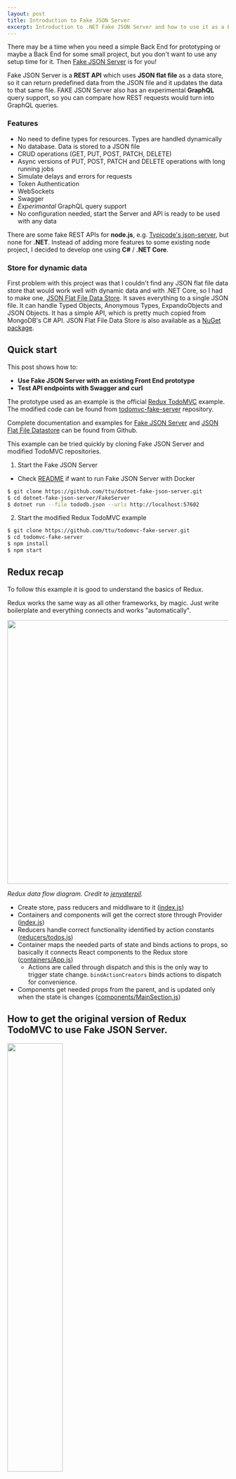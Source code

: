 ```yaml
---
layout: post
title: Introduction to Fake JSON Server
excerpt: Introduction to .NET Fake JSON Server and how to use it as a Back End for a prototype project that previusly didn't use any Back End.
---
```


There may be a time when you need a simple Back End for prototyping or maybe a Back End for some small project, but you don't want to use any setup time for it. Then [Fake JSON Server](https://github.com/ttu/dotnet-fake-json-server) is for you!

Fake JSON Server is a __REST API__ which uses __JSON flat file__ as a data store, so it can return predefined data from the JSON file and it updates the data to that same file. FAKE JSON Server also has an experimental __GraphQL__ query support, so you can compare how REST requests would turn into GraphQL queries.

### Features

* No need to define types for resources. Types are handled dynamically
* No database. Data is stored to a JSON file
* CRUD operations (GET, PUT, POST, PATCH, DELETE)
* Async versions of PUT, POST, PATCH and DELETE operations with long running jobs
* Simulate delays and errors for requests
* Token Authentication
* WebSockets
* Swagger
* _Experimantal_ GraphQL query support
* No configuration needed, start the Server and API is ready to be used with any data

There are some fake REST APIs for __node.js__, e.g. [Typicode's json-server](https://github.com/typicode/json-server), but none for __.NET__. Instead of adding more features to some existing node project, I decided to develop one using __C#__ / __.NET Core__.

### Store for dynamic data

First problem with this project was that I couldn't find any JSON flat file data store that would work well with dynamic data and with .NET Core, so I had to make one, [JSON Flat File Data Store](https://github.com/ttu/json-flatfile-datastore). It saves everything to a single JSON file. It can handle Typed Objects, Anonymous Types, ExpandoObjects and JSON Objects. It has a simple API, which is pretty much copied from MongoDB's C# API. JSON Flat File Data Store is also available as a [NuGet package](https://www.nuget.org/packages/JsonFlatFileDataStore/).

## Quick start

This post shows how to:
* __Use Fake JSON Server with an existing Front End prototype__
* __Test API endpoints with Swagger and curl__

The prototype used as an example is the official [Redux TodoMVC](https://github.com/reactjs/redux/tree/master/examples/todomvc) example. The modified code can be found from [todomvc-fake-server](https://github.com/ttu/todomvc-fake-server) repository.

Complete documentation and examples for [Fake JSON Server](https://github.com/ttu/dotnet-fake-json-server) and [JSON Flat File Datastore](https://github.com/ttu/json-flatfile-datastore) can be found from Github. 

This example can be tried quickly by cloning Fake JSON Server and modified TodoMVC repositories.

1) Start the Fake JSON Server
  * Check [README](https://github.com/ttu/dotnet-fake-json-server#docker) if want to run Fake JSON Server with Docker

```sh
$ git clone https://github.com/ttu/dotnet-fake-json-server.git
$ cd dotnet-fake-json-server/FakeServer
$ dotnet run --file tododb.json --urls http://localhost:57602
```

2) Start the modified Redux TodoMVC example

```sh
$ git clone https://github.com/ttu/todomvc-fake-server.git
$ cd todomvc-fake-server
$ npm install
$ npm start
```

## Redux recap

To follow this example it is good to understand the basics of Redux. 

Redux works the same way as all other frameworks, by magic. Just write boilerplate and everything connects and works "automatically".

<img src="https://s3.amazonaws.com/media-p.slid.es/uploads/364812/images/2484714/ARCH-Redux2-extended-api.png" width="600px" />

_Redux data flow diagram. Credit to [jenyaterpil](http://slides.com/jenyaterpil/redux-from-twitter-hype-to-production)._

* Create store, pass reducers and middlware to it ([index.js](https://github.com/ttu/todomvc-fake-server/blob/master/src/index.js#L12))
* Containers and components will get the correct store through Provider ([index.js](https://github.com/ttu/todomvc-fake-server/blob/master/src/index.js#L15))
* Reducers handle correct functionality identified by action constants ([reducers/todos.js](https://github.com/ttu/todomvc-fake-server/blob/master/src/reducers/todos.js#L14))
* Container maps the needed parts of state and binds actions to props, so basically it connects React components to the Redux store ([containers/App.js](https://github.com/ttu/todomvc-fake-server/blob/master/src/containers/App.js#L29))
  * Actions are called through dispatch and this is the only way to trigger state change. `bindActionCreators` binds actions to dispatch for convenience.
* Components get needed props from the parent, and is updated only when the state is changes ([components/MainSection.js](https://github.com/ttu/todomvc-fake-server/blob/master/src/components/MainSection.js#L87))

## How to get the original version of Redux TodoMVC to use Fake JSON Server.

<img src="https://image.ibb.co/j92Uv5/todos_front.jpg" width="50%" />

By default the TodoMVC example uses only internal state to keep up with changes. We need to change the actions completely as data will be fetched and updated to the server. Also smaller updates are needed to other parts of app.

Some people have a preference to use some library for fetching and posting data to the server, although [Fetch API](https://developer.mozilla.org/en-US/docs/Web/API/Fetch_API/Using_Fetch) is pretty good. [Superagent](https://visionmedia.github.io/superagent/) is one of the many 3rd party libraries that handle the job well and it is used in the modified version.

```sh
$ npm install superagent
```

Old code is not removed, but only commented out, so comparing the new and the original version is easier. 

Original code doesn't have semicolons. I think that is a blasphemy, but having 2 separate styles in the same codebase is also a blasphemy, so I didn't use semicolons either :sadpanda:

### Middleware

Requests to the server are asynchronous so custom middleware is required for async actions. In this example [redux-thunk](https://github.com/gaearon/redux-thunk) is used as a middleware. Thunk is not as _sexy_ as some other middlewares, but it is simple and it works well for this example.

```sh
$ npm install redux-thunk
```

[index.js](https://github.com/ttu/todomvc-fake-server/blob/master/src/index.js): Import redux-thunk and apply it to `createStore`.

```js
import thunk from 'redux-thunk'

// const store = createStore(reducer)
const store = createStore(reducer, applyMiddleware(thunk))
```

### Functionality: Get TODOs

[constants/ActionTypes.js](https://github.com/ttu/todomvc-fake-server/blob/master/src/constants/ActionTypes.js): Add new constant. New constants are needed, so completed action can be matched with correct reducer.

```js
export const GET_TODOS = 'GET_TODOS'
```

[actions/index.js](https://github.com/ttu/todomvc-fake-server/blob/master/src/actions/index.js): Import superagent and add the Back End url.

```js
import * as types from '../constants/ActionTypes'
import superagent from 'superagent'

const BASE_URL = 'http://localhost:57602/api/todos/'
```

[actions/index.js](https://github.com/ttu/todomvc-fake-server/blob/master/src/actions/index.js): Add `getTodos` action creator function. It requests data from `http://localhost:57602/api/todos/` and when data is received, it dispatches action payload with type `GET_TODOS` to the reducer.

```js
export const getTodos = () => { return dispatch => {
    return superagent
        .get(`${BASE_URL}`)
        .end((err, res) => {
            if (err)
                dispatch({ type: types.GET_TODOS, data: [] })
            else
                dispatch({ type: types.GET_TODOS, data: res.body })
        })
}}
```

[reducers/todos.js](https://github.com/ttu/todomvc-fake-server/blob/master/src/reducers/todos.js): Add payload handling for the type `GET_TODOS`.  Initial state is not needed anymore, as data is loaded from the server. `GET_TODOS` sets received data as state.

```js
import { ADD_TODO, DELETE_TODO, EDIT_TODO, COMPLETE_TODO, COMPLETE_ALL, CLEAR_COMPLETED, GET_TODOS } from '../constants/ActionTypes'

// Initial state is not needed anymore
const initialState = [
  // {
  //   text: 'Use Redux',
  //   completed: false,
  //   id: 0
  // }
]

export default function todos(state = initialState, action) {
  switch (action.type) {
    // Now as todos are stored to server we need to update whole state
    case GET_TODOS:
      return [ ...action.data ]
    ...
```

[components/MainSection.js](https://github.com/ttu/todomvc-fake-server/blob/master/src/components/MainSection.js): Add `componentDidMount` function where initial state will be loaded. Also handling for reload on WebSocket onmessage is handled here. WebSocket gets a new message every time an item is created, updated or deleted.

```js
componentDidMount() {
   this.props.actions.getTodos()

   this.connection = new WebSocket('ws://localhost:57602/ws')

   this.connection.onmessage = evt => {
     this.props.actions.getTodos()
   }
}
```

Now when you start your app, data is loaded from the Back End.

### Functionality: Add, Delete and Edit TODO

[actions/index.js](https://github.com/ttu/todomvc-fake-server/blob/master/src/actions/index.js): `addTodo`, `deleteTodo` and `editTodo` definitions stay the same as in original. Just send the data to the Back End and handle the result when it arrives.

```js
// export const addTodo = text => ({ type: types.ADD_TODO, text })
export const addTodo = text => { return dispatch => {
    return superagent
        .post(`${BASE_URL}`)
        .send({ text: text, completed: false })
        .end((err, res) => dispatch({ type: types.ADD_TODO, id: res.body.id, text: text, completed: false }))
}}

// export const deleteTodo = id => ({ type: types.DELETE_TODO, id })
export const deleteTodo = id => { return dispatch => {
    return superagent
        .delete(`${BASE_URL}${id}`)
        .end((err, res) => dispatch({ type: types.DELETE_TODO, id }))
}}

// export const editTodo = (id, text) => ({ type: types.EDIT_TODO, id, text })
export const editTodo = (id, text) => { return dispatch => {
    return superagent
        .patch(`${BASE_URL}${id}`)
        .send({ text: text })
        .end((err, res) => dispatch({ type: types.EDIT_TODO, id: id, text: text }))
}}
```

[reducers/todos.js](https://github.com/ttu/todomvc-fake-server/blob/master/src/reducers/todos.js): Original version of `ADD_TODO` case calculated id from current items, but in this version the correct id comes from the Server. Cases for `DELETE_TODO` and `EDIT_TODO` stay the same as in the original file.

```js
case ADD_TODO:
   return [
     {
       // Id will come with payload          
       // id: state.reduce((maxId, todo) => Math.max(todo.id, maxId), -1) + 1,
       id: action.id,
       completed: action.completed,
       text: action.text
     },
     ...state
   ]

case DELETE_TODO:
   return state.filter(todo =>
     todo.id !== action.id
   )

case EDIT_TODO:
   return state.map(todo =>
     todo.id === action.id ?
       { ...todo, text: action.text } :
       todo
   )
```

As definitions of the actions stay same as in the original, there is no need to update Components.

### Functionality: Complete TODO

[actions/index.js](https://github.com/ttu/todomvc-fake-server/blob/master/src/actions/index.js): In the orignial version clicking complete just toggled the completed state, but now we need to pass the correct state to the Back End.

```js
// export const completeTodo = id => ({ type: types.COMPLETE_TODO, id })
export const completeTodo = (id, state) => { return dispatch => {
    return superagent
        .patch(`${BASE_URL}${id}`)
        .send({ completed: state })
        .end((err, res) => dispatch({ type: types.COMPLETE_TODO, id: id, completed: state }))
}}
```

[reducers/todos.js](https://github.com/ttu/todomvc-fake-server/blob/master/src/reducers/todos.js): Toggling was done originally in the reducer. Now `COMPLETE_TODO` sets the completed state from the action.

```js
case COMPLETE_TODO:
   return state.map(todo =>
     todo.id === action.id ?
       // No more toggling, completed state comes with payload
       // { ...todo, completed: !todo.completed } :
       { ...todo, completed: action.completed } :          
       todo
   )
```

[components/MainSection.js](https://github.com/ttu/todomvc-fake-server/blob/master/src/components/MainSection.js): As `COMPLETE_TODO` doesn't just toggle the completed state in the reducer, we need to pass the correct value to the action. This is done by toggling the current value in the component and passing the value with item's id to the action.

```js
<input className="toggle"
                 type="checkbox"
                 checked={todo.completed}
                 // onChange={() => completeTodo(todo.id)} />
                 onChange={() => completeTodo(todo.id, !todo.completed)} />
```

### Functionality: Complete All and  Clear Completed

[actions/index.js](https://github.com/ttu/todomvc-fake-server/blob/master/src/actions/index.js): As Fake Server is an extremely general REST API we need to collect the id's in the Front End and do multiple updates.
 
```js
// export const completeAll = () => ({ type: types.COMPLETE_ALL })
export const completeAll = ids => { return dispatch => {
    var promises = ids.map(id => {
        return new Promise((resolve, reject) => {
            superagent
                .patch(`${BASE_URL}${id}`)
                .send({ completed: true })
                .end((err, res) => resolve())
        })
    })
    Promise.all(promises).then(results => dispatch(({ type: types.COMPLETE_ALL })))
}}

// export const clearCompleted = () => ({ type: types.CLEAR_COMPLETED })
export const clearCompleted = ids => { return dispatch => {
    var promises = ids.map(id => {
        return new Promise((resolve, reject) => {
            superagent
                .delete(`${BASE_URL}${id}`)
                .end((err, res) => resolve())
        })
    })
    Promise.all(promises).then(results => dispatch(({ type: types.CLEAR_COMPLETED })))
}}
```

In real life I would add own endpoints for `completeAll` and `clearCompleted` to the Back End. Using RPC-like endpoints is a good solution when you like to keep most of the functionality at the Back End. For example:

```csharp
[HttpPost("completeAll")]
public async Task<IActionResult> CompleteAll()
{
    await _ds.GetCollection("todo").UpdateManyAsync(e => true, new { completed = true });
    return NoContent();
}

[HttpPost("removeCompleted")]
public async Task<IActionResult> RemoveCompleted()
{
    await _ds.GetCollection("todo").DeleteManyAsync(e => e.completed);
    return NoContent();
}
```

[reducers/todos.js](https://github.com/ttu/todomvc-fake-server/blob/master/src/reducers/todos.js): Reducer doesn't need any modifications for `COMPLETE_ALL` and `CLEAR_COMPLETED`.

```js
 case COMPLETE_ALL:
   const areAllMarked = state.every(todo => todo.completed)
   return state.map(todo => ({
     ...todo,
     completed: !areAllMarked
   }))

 case CLEAR_COMPLETED:
   return state.filter(todo => todo.completed === false)

 default:
   return state
}
```

[components/MainSection.js](https://github.com/ttu/todomvc-fake-server/blob/master/src/components/MainSection.js): As the new version of `clearCompleted` takes a list of todo item ids, we need to pass those as arguments.

```js
// handleClearCompleted = () => {
handleClearCompleted = (ids) => {
  // this.props.actions.clearCompleted()
  this.props.actions.clearCompleted(ids)
}
  
  ....
  
renderFooter(completedCount) {
  const { todos } = this.props
  const { filter } = this.state
  const activeCount = todos.length - completedCount

  if (todos.length) {
    return (
      <Footer completedCount={completedCount}
              activeCount={activeCount}
              filter={filter}
              //onClearCompleted={this.handleClearCompleted}                
              onClearCompleted={() => this.handleClearCompleted(todos.filter(e => e.completed).map(e => e.id))}
              onShow={this.handleShow} />
    )
  }
}
```

`completeAll` also takes list of ids as arguments.

```js
renderToggleAll(completedCount) {
    const { todos, actions } = this.props
    if (todos.length > 0) {
      return (
        <input className="toggle-all"
               type="checkbox"
               checked={completedCount === todos.length}
               //onChange={actions.completeAll} />               
               onChange={() => actions.completeAll(todos.filter(e => e.completed === false).map(e => e.id))} />
      )
    }
  }
```

For some reason `clearCompleted` and `completeAll` had different handling for `onChange` in the original example. Maybe reason behind this was to show that you can have own function or just use props straight.

Now you are good to go! Open two browser tabs side by side ([http://localhost:3000](http://localhost:3000)) and see the updates immediately on both pages thanks to WebSockets!

Stored JSON will look like this:

```json
{
  "todos": [
    {
      "text": "Watch more television",
      "completed": false,
      "id": 0
    },
    {
      "text": "Buy new pillow",
      "completed": true,
      "id": 1
    }
  ]
}
```

## Test API endpoints with Swagger and curl

The best way to edit your data is of course manually. Open the JSON file with any editor and save your changes. 

_NOTE: By default data store will reload data from the JSON with every request. For performance reasons this can be changed to a mode where queries won't [reload](https://github.com/ttu/dotnet-fake-json-server#reload) data._

You can test requests with [Swagger: http://localhost:57602/swagger](http://localhost:57602/swagger/), curl, Postman etc.

#### Get items

[Open Swagger](http://localhost:57602/swagger/#!/Dynamic/ApiByCollectionIdGet)

1. Write to colletionId: `todos`
1. Press Try it out!

<img src="https://lh3.googleusercontent.com/g9uGW78lQJ2qkrhJpgQ3At6eUDmOZw1bFzW8CDJoM6DRf7RzCojr1ZbPyolEFCIOzZD0gTfD3l58E3GmR4RhHAvICxchKr1DHaeD_FwF2_EI56H5xg2Qt_1VfjjcMavf1EAhuXsTpB23baPkLrFDghER2o9aoQTm5kHcBYeMJ856ql5s8IIy1z7VtaVtjQaX7vCi_t80sPyALPFLjnE24oul6P4bYOrbcwBDb3oEJYW0TUBWxaE7Rmv7wDqoBxePfjOMW47iT8ujfnvaQ4GMmJJDc0vAAFnv4KbHhpf4rZCwFv-bqmpUV4sSIvH3KwTrZRFTT93CgRT6oqX_PtivELTkz2ifYFGQKOVuY53C1f4W7I3xSHENEKJmr68kaCJ6n7mLtl4Oeqa-kwV3HidtxlGnKT3M22DfRCpg6VmI9V_SNDsnZPGkzLGcvnpEgLfWo2qHIRBzRYAWJrnYe0DugejnzzJ7C91cbNaj328BdK_zEbRLLskZGIPhwJvQDrEqnrCnrAxfxEWK84--OZEnh0Ek4e4slAUhTtJnPEgs5ORUzlTqGcftwDEr15ECo2T7q-20dMp-8_0d0k24leTvQFafzXIE1G4GIKyW0oucKmvva77nUIFuAw=w1102-h849-no" />

__curl__

With curl you can also get items with [queries](https://github.com/ttu/dotnet-fake-json-server#get-items-with-query). e.g. get completed Todo items.

```sh
$ curl http://localhost:57602/api/todos?completed=True
```

__GraphQL__

Get completed Todo items with GraphQL query:

```graphql
query { 
  todos(completed: true) { 
    id 
    text 
    completed 
  } 
}
```

```sh
$ curl -H "Content-type: application/graphql" -X POST -d 'query { todos(completed: true) { id text completed } }' http://localhost:57602/graphql
```

### Create new items

[Open Swagger](http://localhost:57602/swagger/#!/Dynamic/ApiByCollectionIdPost)

1. Write to collectionId: `todos`
1. Write to item: `{ text: 'New item from Swagger', completed: false }`
1. Press Try it out!

<img src="https://lh3.googleusercontent.com/fxoD1p7LtewQDhtGdTqzJROedcSygRm7TuEsx-8VUnt_GORMOSghtrG8qiT47a6Qwvi1dNmWGz6Po-K4ZrZw2c6La_sLuhcLDyBA4VG4PNB6fPcebL14_0_qCfVb9iyKHquS0W-gxjEnfrcl0R8Qxsvh-PZDqN6_SnQJ2Qly_ZLWw13wZAtrD4xPqIP4Tjwl8Y5BE-PhBo4PdpzsCOaTUCoX3O4N46hR6VvYV6hIpSvJLaEflGumjcWC4x47ZAd_QZXTb0DEMmEwnzFg22XQAXTL_sz-p_q8hjotqBVCE8bZK5d7_9tDqelYYINmtfsmrYVGLnAlqWKNeNolhapYJ1E3y9P_cla04iRN8YeJBXlfgW0P2vKPPEmM_DuEA5aawigY21x5FhXxHYab49rd67QbmXEAANS4taMwuRrgBpZDRFLPutDbX8aNQAqT-ammSM4JqmX1rf3ioGvl5BPXWtg0lBMp2zUbYVUwlKPcC1UZAsFaozAbLS_yNU121T6tzJ9FnAIgwZfDXehkwK1yBnP-Vxkf6ptaW-moVnVFwZ2hzW95PY710ekiKOXBU7O0xnKVcpMQEMis9tYujns-gnzpepnOhGLc4lZ7dupun5N4xOvVe0JiwJZLr57oBAF_XCzEUbou-CUI23ImXERlBY2ouC3rWYyVWQdERZQBjUKbju0=w1095-h1135-no" />

__curl__

```sh
$ curl -H "Accept: application/json" -H "Content-type: application/json" -X POST -d '{ "text": "New item from curl", "completed": false }' http://localhost:57602/api/todos/
```

### Update items

Update the item state to completed. This can be done by replacing the whole item with `PUT` or by providing only the updated attributes with `PATCH`.

Set Todo item with id 1 to completed with `PATCH`.

[Open Swagger](http://localhost:57602/swagger/#!/Dynamic/ApiByCollectionIdByIdPatch)

1. Write to collectionId: `todos`
1. Write to id: `1`
1. Write to item: `{ completed: true }`
1. Press Try it out!

<img src="https://lh3.googleusercontent.com/lE706fEuq_J9hJ7KtbVxiIGNQgkBkBaE56UZyeqYkSJzP8wqFLyhK6PN4coIl5xOzgjd6BEll8pATfb4k4CY4FBgxVVcOXL4QW1WPYzpyjQE8PkxrUrBgVJJHjufokmNH4_bJLG2PnjfMTUPf5qB5xtzsYtBEpibdjVQqdtIi90z7Sf0FYmURRXqqUB99Dy7VIQXGm4caTSWI054sXq53WW_khWl4VBNplrti13Ah2jewCe0chd-V5qMVsLmJUbpnBtFsI5PANJhBVNpQPGCxK-dxbRf2FJSKSkD4s4OQkzDPb0EjAI9SKmx8csFzuFcMUssxspmxu7EvgeSD7y65OOWV-kIC15tA0S-yFFDpYfWzOtY83XWLkAxPep5J1vDWDjfEHJ7gUzf2SCrOjserm5CzgxUJCcWcQNieHeZg_fbBWUvgsuJiWDkIcY8Ubs4ZY7uRbIB5VN4u41QLN77ruAtB2vyQuu-MdcWKhtUKHn0twBw7-CM_AK3QEdQ8yX2KqvtIbpQBEfXL_2CdZ6uSd7RYxCpjT_yUogZJo3yegcl4z9cKNXUg88LzudG5kYhaoSbrol0zpBtgeKsqwjae9T0w_30bwKIk0rbsVpwXN8HlwHZVmIi-WcrbnSCfyv5n0f6WFa4bYMuPt-4DR2rI_mwd5mChGisZMi5T7IP_zS_bPE=w1087-h1227-no" />

__curl__

```sh
$ curl -H "Accept: application/json" -H "Content-type: application/json" -X PATCH -d '{ "completed": true }' http://localhost:57602/api/todos/1
```

### Async jobs

Fake JSON Server can simulate [long running jobs](https://github.com/ttu/dotnet-fake-json-server#async-operations). To create a new Todo item with a long running job, use the `async` endpoint instead of the `api` endpoint.

[Open Swagger](http://localhost:57602/swagger/#!/Async/AsyncByCollectionIdPost)

1. Write to collectionId: `todos`
1. Write to item: `{ text: 'New async item from Swagger', completed: false }`
1. Press Try it out!

<img src="https://lh3.googleusercontent.com/x_fxrAfOli0zACKBOP-CDoZzEbNoVs7euDMzeTHpRiKFlp_lF-BTaZlBDrtgn-yTq_SIcl4XUL8MimbkjmNpV9WwrgEMzIk59ZYAKq-yibByk5ahz4Thh0P0006-Qbmqde4ZIawiGeW8s-ZxlmXXYQqgg0nRQQBSHTz3ScBtfNLyj-w6WQCaoTUat8CSgP9yi_l9mHxQ6EZf21yXzM2Z1gONLDOPu4KdwI9CWdfY3z7eYviTdBDKhD7EmZD7pxCyH6wTTABTXz5PB83V7Y3vnqSmM_ouaX5j8mdzIJa5i8WQQBBsZ49u_tcgRf-SaF--yT0FDRfYFIvwu3_fhECgEzrDCZap5e0tu8JVkRlVnQuuH8JoLkhru9KDMLqiEpC-uHImT5Adp4suBIs2iPIjqjFAGCCkpiJqPo-9wfNhnFYTOrbNqk37SwI9nfa3jY-Y_EVxK0jlojP_2_o5RJimQEq6v0qVtZTd9O-4BJUfnDvOudmjwrmdOEpaMXjEanOetBZEzqriy8MbIQ5O9kzByZpc_Fz_SoU9BhscXQ8udWHzS6IGSyz18bJKnjpilxwVuVHeY6UowgWeOp_esBOCy4t1JOI0a6ZmfW2zGgGXD1wZRko1oK5qUotw3zioQ32-dKRsZ1GFzALAIIOpCbkh4SKwRb1WqNqze1IatYcCl17_hYY=w1095-h1135-no" />

__curl__

```sh
$ curl -H "Accept: application/json" -H "Content-type: application/json" -X POST -d '{ "text": "Async job", "completed": false }' http://localhost:57602/async/todos/
```

By default Fake JSON Server has a 10 second delay as a long running job simulation time, so after 10 seconds, a new item will appear to the todo list.

Headers has a link to the queue item. If task is not finished, response will return `200 OK` and when task is finished return value is `303 SeeOther`. Finished response has a link to the new item in the Location header. 

If you request the queue item with Swagger and the job is finished, it will return the new item as Swagger uses auto redirect.

<img src="https://lh3.googleusercontent.com/Ite278WF8vSx2i4A8_mJcNalvzGANAAiKdL8ymXCnISnhO2jsFExEMNHVPw3nsBJUsy4b1TcLqp4XWf2TtMHIBKL45eVH8A8LCg74EjQ4G-NDW9B4xdQ9bFn7GMuhs_dgvzR9WpS2iq8IjwI2gvuHqtlkFrzfZl6wg1lvPwL3asSgP1q9yea0cELFmDeh-TKqPrTTY92JfO_XJ7Qg2YSmbRfZiWwjbiuR3rcR2ocg_aQfKbWN7LXbktaqSeX-digQHOFmH1OkC8MEzPKQVTi97okVap6foc0AkjgraHXX2hc6XcUzSlFKagzK-bOVWY1onClw42DxJMZbmDAHRstc9nRq7tIyT8r1-fJUSG2dse4458TSROFkLwqdgU542aCG2JSeLB6zE1ifFHZ1AthRCGiCSahsygjn9BdM1SHVtc13r6e173T06_wBWHoB99RbCZBPnszMKq9gS7Gtwf5EWiAlOFwjHNWVn4ERGNrZNJs1io5JVKeBJB30zHiWlnRfgCT7eJSumk5D7FEyk7bd_2n7UUxAn5Q_lpDKbaHH18B593VG2k3-IwL8RFlGjTzAHGx8vnFqqPZNPYI7R4gkJXezaLdT4jaO1Q8PFwLP3pE8Vf6jQ5wsUMoqJXxq6LcaY-SAKXc5xJC4AnXgpZbkI532lckePpUL_NW0HMcwpxnr20=w1089-h765-no" />

Curl will show all headers with vebose argument.

<img src="https://lh3.googleusercontent.com/V80dUZEZSuoq2uU-g2VqHue1HiIIrSKmtZ5D-6UnJt6yOXH2t1XOogJakB2VA9Es_rwwKpZ66-Idegspuny-mSuLWMnXbPtDYaGsAy6rtbFk_Qir6GpL1TNwsjJeE-bImxMPerMsJWTy-y1Zj8Z8uNpaN-wH328IHY1PeC0pnBbK5x_4c9whPDH60dOYzh2nU_AhU6o2VzRKaxv8EA6uKfTfGcYsosmjsI5_79vUZIVBLknqPJ3OfJDn48N0-AJW-LtG3XT7do2gz_XRGDphXvl10qi4TrPuvxVGY90U4u7Pe-QCZcD0zk-etiVUuAp0c6FmTzLs4bY31mkugfWGF3knku6jPk016qo8AAnLyHu4JFEG1ngF3pnijxKqHiio9lFTjn9nelwyQHhTqn3zn4NgsyJ4moU4q9V2PUaGaoXIx9LFNrcJDVOc_Bhc0717H5f-TdZhhe_YpSGOvs3ODcudIr5oXLRgjjj9vMUde5SqTtV0O4cfZ_b959Jj4rCpmIsF-mctxw3ZcPTe2O9_KW3OC-4DHc-1-go6lotYcO4oqDr5tA-4gRg5_Bh4tJBXHC0v45J73XsUIQ59pTLKvZBIXg-yk7LVrCC_BxbSgmXtrRqUNZ4IVVqJ3sXWMuEpeLJDCBnpjk-41OFaGlytagWpeXyr_DxTqjGNYwzYAv2e-TM=w1066-h611-no" />


### Final words

There are many uses cases for Fake JSON Server, this article shows how to use it as [an IoT backend](/fake-json-server-iot-be). Fake JSON Server is used to collect data from sensors for validation and to provide a way to observe sensor statuses real-time.

Fake JSON Server has more features than were not covered in this post. Check the complete guide and more examples from [https://github.com/ttu/dotnet-fake-json-server](https://github.com/ttu/dotnet-fake-json-server).

Happy coding!
